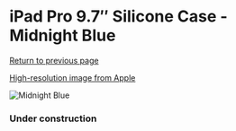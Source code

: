 # iPad Pro 9.7″ Silicone Case - Midnight Blue

[Return to previous page](/ipad_pro97)

[High-resolution image from Apple](https://store.storeimages.cdn-apple.com/8756/as-images.apple.com/is/MM212?wid=4500&hei=4500&fmt=png)

<div style="width: 384px"><img src="/everypreview/MM212.png" alt="Midnight Blue"></div>

### Under construction
